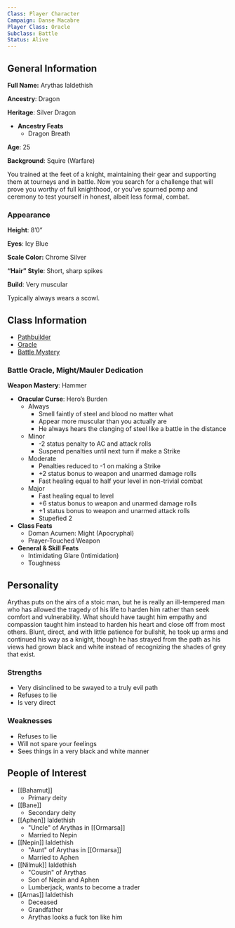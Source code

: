 ```yaml
---
Class: Player Character
Campaign: Danse Macabre
Player Class: Oracle
Subclass: Battle
Status: Alive
---
```

## General Information

**Full Name:** Arythas Ialdethish

**Ancestry**: Dragon

**Heritage**: Silver Dragon

- **Ancestry Feats**
    - Dragon Breath

**Age**: 25

**Background**: Squire (Warfare)

You trained at the feet of a knight, maintaining their gear and supporting them at tourneys and in battle. Now you search for a challenge that will prove you worthy of full knighthood, or you've spurned pomp and ceremony to test yourself in honest, albeit less formal, combat.

### Appearance

**Height**: 8’0”

**Eyes**: Icy Blue

**Scale Color:** Chrome Silver

**“Hair” Style**: Short, sharp spikes

**Build**: Very muscular

Typically always wears a scowl.

## Class Information

- [Pathbuilder](https://pathbuilder2e.com/launch.html?build=640275)
- [Oracle](https://2e.aonprd.com/Classes.aspx?ID=14)
- [Battle Mystery](https://2e.aonprd.com/Mysteries.aspx?ID=2)

### Battle Oracle, Might/Mauler Dedication

**Weapon Mastery**: Hammer

- **Oracular Curse**: Hero’s Burden
    - Always
        - Smell faintly of steel and blood no matter what
        - Appear more muscular than you actually are
        - He always hears the clanging of steel like a battle in the distance
    - Minor
        - -2 status penalty to AC and attack rolls
        - Suspend penalties until next turn if make a Strike
    - Moderate
        - Penalties reduced to -1 on making a Strike
        - +2 status bonus to weapon and unarmed damage rolls
        - Fast healing equal to half your level in non-trivial combat
    - Major
        - Fast healing equal to level
        - +6 status bonus to weapon and unarmed damage rolls
        - +1 status bonus to weapon and unarmed attack rolls
        - Stupefied 2
- **Class Feats**
    - Doman Acumen: Might (Apocryphal)
    - Prayer-Touched Weapon
- **General & Skill Feats**
    - Intimidating Glare (Intimidation)
    - Toughness

## Personality

Arythas puts on the airs of a stoic man, but he is really an ill-tempered man who has allowed the tragedy of his life to harden him rather than seek comfort and vulnerability. What should have taught him empathy and compassion taught him instead to harden his heart and close off from most others. Blunt, direct, and with little patience for bullshit, he took up arms and continued his way as a knight, though he has strayed from the path as his views had grown black and white instead of recognizing the shades of grey that exist.

### Strengths

- Very disinclined to be swayed to a truly evil path
- Refuses to lie
- Is very direct

### Weaknesses

- Refuses to lie
- Will not spare your feelings
- Sees things in a very black and white manner

## People of Interest

- [[Bahamut]]
	- Primary deity
- [[Bane]]
	- Secondary deity
- [[Aphen]] Ialdethish
	- "Uncle" of Arythas in [[Ormarsa]]
	- Married to Nepin
- [[Nepin]] Ialdethish
	- "Aunt" of Arythas in [[Ormarsa]]
	- Married to Aphen
- [[Nilmuk]] Ialdethish
	- "Cousin" of Arythas
	- Son of Nepin and Aphen
	- Lumberjack, wants to become a trader
- [[Arnas]] Ialdethish
	- Deceased
	- Grandfather
	- Arythas looks a fuck ton like him